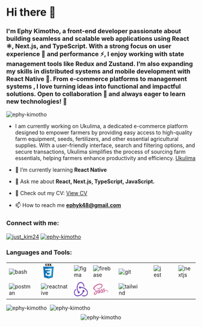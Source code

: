 <h1 align="left">Hi there 👋</h1>
<h3 align="left">I'm Ephy Kimotho, a front-end developer passionate about building seamless and scalable web applications using React ⚛️, Next.js, and TypeScript. With a strong focus on user experience 🎨 and performance ⚡, I enjoy working with state management tools like Redux and Zustand. I’m also expanding my skills in distributed systems and mobile development with React Native 📱. From e-commerce platforms to management systems , I love turning ideas into functional and impactful solutions. Open to collaboration 🤝 and always eager to learn new technologies! 🚀</h3>

<p align="left"> <img src="https://komarev.com/ghpvc/?username=ephy-kimotho&label=Profile%20views&color=0e75b6&style=flat&new" alt="ephy-kimotho" /> </p>


- I am currently working on Ukulima, a dedicated e-commerce platform designed to empower farmers by providing easy access to high-quality farm equipment, seeds, fertilizers, and other essential agricultural supplies. With a user-friendly interface, search and filtering options, and secure transactions, Ukulima simplifies the process of sourcing farm essentials, helping farmers enhance productivity and efficiency. [Ukulima](https://alx-ukulima.vercel.app/)

- 🌱 I’m currently learning **React Native**

- 💬 Ask me about **React, Next.js, TypeScript, JavaScript.**

- 📄 Check out my CV: [View CV](https://drive.google.com/file/d/1t5v_-Qq3SBejjUO8RFTRB57tNi8HN3y_/view?usp=sharing)

- 📫 How to reach me **ephyk48@gmail.com**

<h3 align="left">Connect with me:</h3>
<p align="left">
<a href="https://twitter.com/just_kim24" target="blank"><img align="center" src="https://raw.githubusercontent.com/rahuldkjain/github-profile-readme-generator/master/src/images/icons/Social/twitter.svg" alt="just_kim24" height="30" width="40" /></a>
<a href="https://linkedin.com/in/ephy-kimotho" target="blank"><img align="center" src="https://raw.githubusercontent.com/rahuldkjain/github-profile-readme-generator/master/src/images/icons/Social/linked-in-alt.svg" alt="ephy-kimotho" height="30" width="40" /></a>
</p>

<h3 align="left">Languages and Tools:</h3>
<table>
  <tr>
    <td><img src="https://www.vectorlogo.zone/logos/gnu_bash/gnu_bash-icon.svg" alt="bash" width="40" height="40"/></td>
    <td><img src="https://raw.githubusercontent.com/devicons/devicon/master/icons/c/c-original.svg" alt="c" width="40" height="40"/></td>
    <td><img src="https://raw.githubusercontent.com/devicons/devicon/master/icons/css3/css3-original-wordmark.svg" alt="css3" width="40" height="40"/></td>
    <td><img src="https://www.vectorlogo.zone/logos/figma/figma-icon.svg" alt="figma" width="40" height="40"/></td>
    <td><img src="https://www.vectorlogo.zone/logos/firebase/firebase-icon.svg" alt="firebase" width="40" height="40"/></td>
    <td><img src="https://www.vectorlogo.zone/logos/git-scm/git-scm-icon.svg" alt="git" width="40" height="40"/></td>
    <td><img src="https://raw.githubusercontent.com/devicons/devicon/master/icons/html5/html5-original-wordmark.svg" alt="html5" width="40" height="40"/></td>
    <td><img src="https://raw.githubusercontent.com/devicons/devicon/master/icons/javascript/javascript-original.svg" alt="javascript" width="40" height="40"/></td>
    <td><img src="https://www.vectorlogo.zone/logos/jestjsio/jestjsio-icon.svg" alt="jest" width="40" height="40"/></td>
    <td><img src="https://raw.githubusercontent.com/devicons/devicon/master/icons/linux/linux-original.svg" alt="linux" width="40" height="40"/></td>
    <td><img src="https://raw.githubusercontent.com/devicons/devicon/master/icons/mysql/mysql-original-wordmark.svg" alt="mysql" width="40" height="40"/></td>
    <td><img src="https://cdn.worldvectorlogo.com/logos/nextjs-2.svg" alt="nextjs" width="40" height="40"/></td>
  </tr>
  <tr>
    <td><img src="https://www.vectorlogo.zone/logos/getpostman/getpostman-icon.svg" alt="postman" width="40" height="40"/></td>
    <td><img src="https://raw.githubusercontent.com/devicons/devicon/master/icons/react/react-original-wordmark.svg" alt="react" width="40" height="40"/></td>
    <td><img src="https://reactnative.dev/img/header_logo.svg" alt="reactnative" width="40" height="40"/></td>
    <td><img src="https://raw.githubusercontent.com/devicons/devicon/master/icons/redux/redux-original.svg" alt="redux" width="40" height="40"/></td>
    <td><img src="https://raw.githubusercontent.com/devicons/devicon/master/icons/sass/sass-original.svg" alt="sass" width="40" height="40"/></td>
    <td><img src="https://www.vectorlogo.zone/logos/tailwindcss/tailwindcss-icon.svg" alt="tailwind" width="40" height="40"/></td>
    <td><img src="https://raw.githubusercontent.com/devicons/devicon/master/icons/typescript/typescript-original.svg" alt="typescript" width="40" height="40"/></td>
    <td><img src="https://raw.githubusercontent.com/devicons/devicon/d00d0969292a6569d45b06d3f350f463a0107b0d/icons/webpack/webpack-original-wordmark.svg" alt="webpack" width="40" height="40"/></td>
  </tr>
</table>

<div style="display: flex; gap: 0.5rem;">
  <img src="https://github-readme-stats.vercel.app/api/top-langs?username=ephy-kimotho&show_icons=true&locale=en&layout=compact" alt="ephy-kimotho" />
  <img src="https://github-readme-stats.vercel.app/api?username=ephy-kimotho&show_icons=true&locale=en" alt="ephy-kimotho" />
</div>
<div style="display: flex; justify-content: center; margin-top: 0.5rem;">
  <img src="https://github-readme-streak-stats.herokuapp.com/?user=ephy-kimotho&" alt="ephy-kimotho" />
</div>
